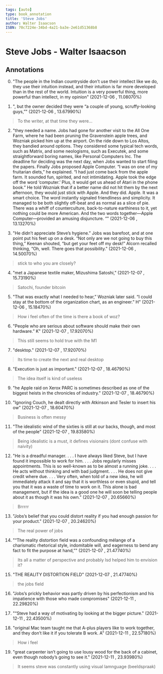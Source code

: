 ```yaml
---
tags: [auto]
type: book_annotation
title: 'Steve Jobs'
author: Walter Isaacson
ISBN: 70c7224e-34bd-4a21-ba3e-2e61d51368b8
---
```

# Steve Jobs - Walter Isaacson

## Annotations

0. "The people in the Indian countryside don’t use their intellect like we do, they use their intuition instead, and their intuition is far more developed than in the rest of the world. Intuition is a very powerful thing, more powerful than intellect, in my opinion" 
(2021-12-06 , 11.08070%) 

1. ", but the owner decided they were “a couple of young, scruffy-looking guys,”" 
(2021-12-06 , 13.67990%) 

> To the writer, at that time they were...

2. "they needed a name. Jobs had gone for another visit to the All One Farm, where he had been pruning the Gravenstein apple trees, and Wozniak picked him up at the airport. On the ride down to Los Altos, they bandied around options. They considered some typical tech words, such as Matrix, and some neologisms, such as Executek, and some straightforward boring names, like Personal Computers Inc. The deadline for deciding was the next day, when Jobs wanted to start filing the papers. Finally Jobs proposed Apple Computer. “I was on one of my fruitarian diets,” he explained. “I had just come back from the apple farm. It sounded fun, spirited, and not intimidating. Apple took the edge off the word ‘computer.’ Plus, it would get us ahead of Atari in the phone book.” He told Wozniak that if a better name did not hit them by the next afternoon, they would just stick with Apple. And they did. Apple. It was a smart choice. The word instantly signaled friendliness and simplicity. It managed to be both slightly off-beat and as normal as a slice of pie. There was a whiff of counterculture, back-to-nature earthiness to it, yet nothing could be more American. And the two words together—Apple Computer—provided an amusing disjuncture. “" 
(2021-12-06 , 13.13270%) 

3. "He didn’t appreciate Steve’s hygiene.” Jobs was barefoot, and at one point put his feet up on a desk. “Not only are we not going to buy this thing,” Keenan shouted, “but get your feet off my desk!” Alcorn recalled thinking, “Oh, well. There goes that possibility." 
(2021-12-06 , 14.50070%) 

> stick to who you are closely?

4. "met a Japanese textile maker, Mizushima Satoshi," 
(2021-12-07 , 15.73190%) 

> Satochi, founder bitcoin

5. "That was exactly what I needed to hear,” Wozniak later said. “I could stay at the bottom of the organization chart, as an engineer.” H" 
(2021-12-06 , 15.18470%) 

> How i feel often of the time is there a book of woz?

6. "People who are serious about software should make their own hardware.” K" 
(2021-12-07 , 17.92070%) 

> This still seems to hold true with the M1

7. "desktop." 
(2021-12-07 , 17.92070%) 

> Its time to create the next and real desktop

8. "Execution is just as important." 
(2021-12-07 , 18.46790%) 

> The idea itself is kind of useless

9. "he Apple raid on Xerox PARC is sometimes described as one of the biggest heists in the chronicles of industry." 
(2021-12-07 , 18.46790%) 

10. "Ignoring Couch, he dealt directly with Atkinson and Tesler to insert his ow" 
(2021-12-07 , 18.60470%) 

> Business is often messy

11. "The idealistic wind of the sixties is still at our backs, though, and most of the people" 
(2021-12-07 , 19.83580%) 

> Being idealistic is a must, it defines visionairs (dont confuse with naivity)

12. "He is a dreadful manager. . . . I have always liked Steve, but I have found it impossible to work for him. . . . Jobs regularly misses appointments. This is so well-known as to be almost a running joke. . . . He acts without thinking and with bad judgment. . . . He does not give credit where due. . . . Very often, when told of a new idea, he will immediately attack it and say that it is worthless or even stupid, and tell you that it was a waste of time to work on it. This alone is bad management, but if the idea is a good one he will soon be telling people about it as though it was his own." 
(2021-12-07 , 20.65660%) 

> Brrrrr

13. "Jobs’s belief that you could distort reality if you had enough passion for your product." 
(2021-12-07 , 20.24620%) 

> The real power of jobs

14. "“The reality distortion field was a confounding mélange of a charismatic rhetorical style, indomitable will, and eagerness to bend any fact to fit the purpose at hand,”" 
(2021-12-07 , 21.47740%) 

> Its all a matter of perspective and probably lsd helped him to envision it?

15. "THE REALITY DISTORTION FIELD" 
(2021-12-07 , 21.47740%) 

> the jobs field

16. "Jobs’s prickly behavior was partly driven by his perfectionism and his impatience with those who made compromises" 
(2021-12-11 , 22.29820%) 

17. "“Steve had a way of motivating by looking at the bigger picture." 
(2021-12-11 , 22.43500%) 

18. "original Mac team taught me that A-plus players like to work together, and they don’t like it if you tolerate B work. A" 
(2021-12-11 , 22.57180%) 

> How i feel

19. "great carpenter isn’t going to use lousy wood for the back of a cabinet, even though nobody’s going to see it." 
(2021-12-11 , 23.93980%) 

> It seems steve was constantly using visual lamnguage (beeldspraak)

